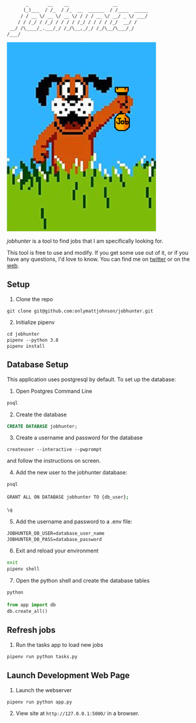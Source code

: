 ```
       _       __    __                __           
      (_)___  / /_  / /_  __  ______  / /____  _____
     / / __ \/ __ \/ __ \/ / / / __ \/ __/ _ \/ ___/
    / / /_/ / /_/ / / / / /_/ / / / / /_/  __/ /    
 __/ /\____/_.___/_/ /_/\__,_/_/ /_/\__/\___/_/     
/___/                                               
```

![A dog found a job](img/dog_found_job.png)

*jobhunter* is a tool to find jobs that I am specifically looking for.

This tool is free to use and modify. If you get some use out of it, or if you have any questions, I'd love to know. You can find me on [twitter](https://www.twitter.com/onlymattjohnson) or on the [web](http://onlymattjohnson.com).

## Setup

1. Clone the repo

```
git clone git@github.com:onlymattjohnson/jobhunter.git
```

2. Initialize pipenv

```
cd jobhunter
pipenv --python 3.8
pipenv install
```

## Database Setup

This application uses postgresql by default. To set up the database:

1. Open Postgres Command Line

```bash
psql
```

2. Create the database

```sql
CREATE DATABASE jobhunter;
```

3. Create a username and password for the database 

```
createuser --interactive --pwprompt
```

and follow the instructions on screen.

4. Add the new user to the jobhunter database:

```bash
psql

GRANT ALL ON DATABASE jobhunter TO {db_user};

\q
```

5. Add the username and password to a .env file:

```
JOBHUNTER_DB_USER=database_user_name
JOBHUNTER_DB_PASS=database_password
```

6. Exit and reload your environment

```bash
exit
pipenv shell
```

7. Open the python shell and create the database tables 

```python
python

from app import db 
db.create_all()
```

## Refresh jobs

1. Run the tasks app to load new jobs

```bash
pipenv run python tasks.py
```

## Launch Development Web Page

1. Launch the webserver

```bash
pipenv run python app.py
```

2. View site at `http://127.0.0.1:5000/` in a browser.